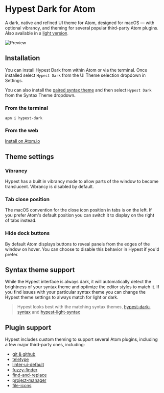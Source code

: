 # Hypest Dark for Atom

A dark, native and refined UI theme for Atom, designed for macOS — with
optional vibrancy, and theming for several popular third-party Atom plugins.
Also available in a [light version](https://atom.io/themes/hypest-light).

![Preview](https://user-images.githubusercontent.com/717867/68092928-3df53c00-fe88-11e9-98ec-0c401425b303.jpg)

## Installation

You can install Hypest Dark from within Atom or via the terminal. Once
installed select `Hypest Dark` from the UI Theme selection dropdown in Settings.

You can also install the [paired syntax theme](https://atom.io/themes/hypest-dark-syntax) and then select `Hypest Dark` from the Syntax Theme dropdown.

### From the terminal

`apm i hypest-dark`

### From the web

[Install on Atom.io](https://atom.io/themes/hypest-dark)

## Theme settings

### Vibrancy

Hypest has a built in vibrancy mode to allow parts of the window to become
translucent. Vibrancy is disabled by default.

### Tab close position

The macOS convention for the close icon position in tabs is on the left. If you
prefer Atom's default position you can switch it to display on the right of tabs
instead.

### Hide dock buttons

By default Atom displays buttons to reveal panels from the edges of the window
on hover. You can choose to disable this behavior in Hypest if you'd prefer.

## Syntax theme support

While the Hypest interface is always dark, it will automatically detect the
brightness of your syntax theme and optimize the editor styles to match it. If
you find issues with your particular syntax theme you can change the Hypest
theme settings to always match for light or dark.

> Hypest looks best with the matching syntax themes, [hypest-dark-syntax](https://atom.io/themes/hypest-dark-syntax) and [hypest-light-syntax](https://atom.io/themes/hypest-light-syntax)

## Plugin support

Hypest includes custom theming to support several Atom plugins, including a
few major third-party ones, including:

- [git & github](https://github.atom.io)
- [teletype](http://teletype.atom.io)
- [linter-ui-default](https://atom.io/packages/linter-ui-default)
- [fuzzy-finder](https://atom.io/packages/fuzzy-finder)
- [find-and-replace](https://atom.io/packages/find-and-replace)
- [project-manager](https://atom.io/packages/project-manager)
- [file-icons](https://atom.io/packages/file-icons)
